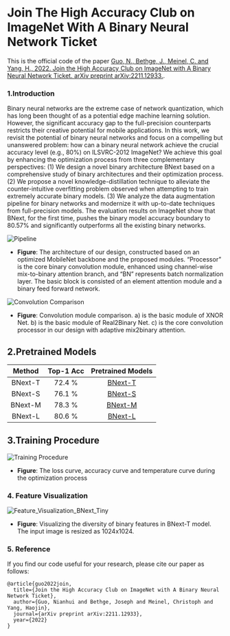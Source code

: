 # Join The High Accuracy Club on ImageNet With A Binary Neural Network Ticket

This is the official code of the paper [Guo, N., Bethge, J., Meinel, C. and Yang, H., 2022. Join the High Accuracy Club on ImageNet with A Binary Neural Network Ticket. arXiv preprint arXiv:2211.12933.](https://arxiv.org/abs/2211.12933).
### 1.Introduction

Binary neural networks are the extreme case of network quantization, which has long been thought of as a potential edge machine learning solution. However, the significant accuracy gap to the full-precision counterparts restricts their creative potential for mobile applications. In this work, we revisit the potential of binary neural networks and focus on a compelling but unanswered problem: how can a binary neural network achieve the crucial accuracy level (e.g., 80%) on ILSVRC-2012 ImageNet? We achieve this goal by enhancing the optimization process from three complementary perspectives: (1) We design a novel binary architecture BNext based on a comprehensive study of binary architectures and their optimization process. (2) We propose a novel knowledge-distillation technique to alleviate the counter-intuitive overfitting problem observed when attempting to train extremely accurate binary models. (3) We analyze the data augmentation pipeline for binary networks and modernize it with up-to-date techniques from full-precision models. The evaluation results on ImageNet show that BNext, for the first time, pushes the binary model accuracy boundary to 80.57% and significantly outperforms all the existing binary networks.

![Pipeline](https://user-images.githubusercontent.com/24189567/205317106-9a2448f7-116b-4f89-bdfb-c2d148287f52.jpg)
* **Figure**: The architecture of our design, constructed based on an optimized MobileNet backbone and the proposed modules. “Processor” is the core binary convolution module, enhanced using channel-wise mix-to-binary attention branch, and “BN” represents batch normalization layer. The basic block is consisted of an element attention module and a binary feed forward network.

![Convolution Comparison](https://user-images.githubusercontent.com/24189567/204559496-1729c13d-4149-43b5-b674-d0e3df81a72a.jpg)
* **Figure**: Convolution module comparison. a) is the basic module of XNOR Net. b) is the basic module of Real2Binary Net. c) is the core convolution processor in our design with adaptive mix2binary attention.

## 2.Pretrained Models
|Method | Top-1 Acc| Pretrained Models| 
|:---:    | :---:     | :---:               |
|BNext-T|  72.4 % |  [BNext-T](https://owncloud.hpi.de/s/jKjwDk35vVRPQN0)                  |  
|BNext-S|  76.1 % |  [BNext-S](https://owncloud.hpi.de/s/bHLM7lqfzm58kIW)                  |
|BNext-M|  78.3 % |  [BNext-M](https://owncloud.hpi.de/s/jU5m9v4ADsJKZsa)                  |
|BNext-L|  80.6 % |  [BNext-L](https://owncloud.hpi.de/s/zQHrlxiQ6XbjCbz)                  |
 
## 3.Training Procedure
![Training Procedure](https://user-images.githubusercontent.com/24189567/204558527-04de1a26-bfce-4a16-87f9-f781b13988f7.jpg)
* **Figure**: The loss curve, accuracy curve and temperature curve during the optimization process 

### 4. Feature Visualization
![Feature_Visualization_BNext_Tiny](https://user-images.githubusercontent.com/24189567/205326008-fde4e29b-e52a-4a90-81f9-88a45e736c8e.jpg)
* **Figure**: Visualizing the diversity of binary features in BNext-T model. The input image is resized as 1024x1024.

### 5. Reference
If you find our code useful for your research, please cite our paper as follows:
```
@article{guo2022join,
  title={Join the High Accuracy Club on ImageNet with A Binary Neural Network Ticket},
  author={Guo, Nianhui and Bethge, Joseph and Meinel, Christoph and Yang, Haojin},
  journal={arXiv preprint arXiv:2211.12933},
  year={2022}
}
```
